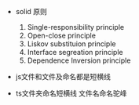 - solid 原则
  1. Single-responsibility principle
  2. Open-close principle
  3. Liskov substituion principle
  4. Interface segreation principle
  5. Dependence Inversion principle

- js文件和文件及命名都是短横线

- ts文件夹命名短横线  文件名命名驼峰

